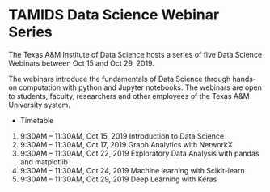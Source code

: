 # TAMIDS Data Science Webinar Series
The Texas A&M Institute of Data Science hosts a series of five Data Science Webinars between Oct 15 and Oct 29, 2019. 

The webinars introduce the fundamentals of Data Science through hands-on computation with python and Jupyter notebooks. The webinars are open to students, faculty, researchers and other employees of the Texas A&M University system.

* Timetable
1. 9:30AM – 11:30AM, Oct 15, 2019	Introduction to Data Science
2. 9:30AM – 11:30AM, Oct 17, 2019	Graph Analytics with NetworkX
3. 9:30AM – 11:30AM, Oct 22, 2019	Exploratory Data Analysis with pandas and matplotlib
4. 9:30AM – 11:30AM, Oct 24, 2019	Machine learning with Scikit-learn
5. 9:30AM – 11:30AM, Oct 29, 2019	Deep Learning with Keras
